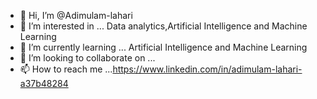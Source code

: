 - 👋 Hi, I’m @Adimulam-lahari
- 👀 I’m interested in ... Data analytics,Artificial Intelligence and Machine Learning
- 🌱 I’m currently learning ... Artificial Intelligence and Machine Learning
- 💞️ I’m looking to collaborate on ... 
- 📫 How to reach me ...https://www.linkedin.com/in/adimulam-lahari-a37b48284

<!---
Adimulam-lahari/Adimulam-lahari is a ✨ special ✨ repository because its `README.md` (this file) appears on your GitHub profile.
You can click the Preview link to take a look at your changes.
--->
